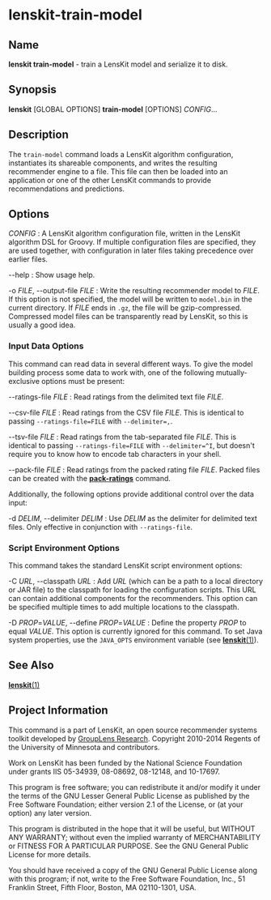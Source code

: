 # lenskit-train-model

## Name

**lenskit train-model** - train a LensKit model and serialize it to disk.

## Synopsis

**lenskit** [GLOBAL OPTIONS] **train-model** [OPTIONS] *CONFIG*...

## Description

The `train-model` command loads a LensKit algorithm configuration, instantiates its shareable
components, and writes the resulting recommender engine to a file.  This file can then be loaded
into an application or one of the other LensKit commands to provide recommendations and predictions.

## Options

*CONFIG*
:   A LensKit algorithm configuration file, written in the LensKit algorithm DSL for Groovy.  If
    multiple configuration files are specified, they are used together, with configuration in later
    files taking precedence over earlier files.

--help
:   Show usage help.

-o *FILE*, --output-file *FILE*
:   Write the resulting recommender model to *FILE*.  If this option is not specified, the model
    will be written to `model.bin` in the current directory.  If *FILE* ends in `.gz`, the file will
    be gzip-compressed.  Compressed model files can be transparently read by LensKit, so this is
    usually a good idea.

### Input Data Options

This command can read data in several different ways.  To give the model building process some
data to work with, one of the following mutually-exclusive options must be present:

--ratings-file *FILE*
:   Read ratings from the delimited text file *FILE*.

--csv-file *FILE*
:   Read ratings from the CSV file *FILE*.  This is identical to passing `--ratings-file=FILE` with
    `--delimiter=,`.

--tsv-file *FILE*
:   Read ratings from the tab-separated file *FILE*. This is identical to passing
    `--ratings-file=FILE` with `--delimiter=^I`, but doesn't require you to know how to encode
    tab characters in your shell.

--pack-file *FILE*
:   Read ratings from the packed rating file *FILE*.  Packed files can be created with the
    [**pack-ratings**](lenskit-pack-ratings.1.html) command.

Additionally, the following options provide additional control over the data input:

-d *DELIM*, --delimiter *DELIM*
:   Use *DELIM* as the delimiter for delimited text files.  Only effective in conjunction with
    `--ratings-file`.

### Script Environment Options

This command takes the standard LensKit script environment options:

-C *URL*, --classpath *URL*
:   Add *URL* (which can be a path to a local directory or JAR file) to the classpath for loading
    the configuration scripts.  This URL can contain additional components for the recommenders.
    This option can be specified multiple times to add multiple locations to the classpath.

-D *PROP*=*VALUE*, --define *PROP*=*VALUE*
:   Define the property *PROP* to equal *VALUE*.  This option is currently ignored for this command.
    To set Java system properties, use the `JAVA_OPTS` environment variable (see
    [**lenskit**(1)](lenskit.1.html)).

## See Also

[**lenskit**(1)](./lenskit.1.html)

## Project Information

This command is a part of LensKit, an open source recommender systems toolkit
developed by [GroupLens Research](http://grouplens.org).
Copyright 2010-2014 Regents of the University of Minnesota and contributors.

Work on LensKit has been funded by the National Science Foundation under
grants IIS 05-34939, 08-08692, 08-12148, and 10-17697.

This program is free software; you can redistribute it and/or modify
it under the terms of the GNU Lesser General Public License as
published by the Free Software Foundation; either version 2.1 of the
License, or (at your option) any later version.

This program is distributed in the hope that it will be useful, but WITHOUT
ANY WARRANTY; without even the implied warranty of MERCHANTABILITY or FITNESS
FOR A PARTICULAR PURPOSE. See the GNU General Public License for more
details.

You should have received a copy of the GNU General Public License along with
this program; if not, write to the Free Software Foundation, Inc., 51
Franklin Street, Fifth Floor, Boston, MA 02110-1301, USA.
